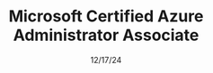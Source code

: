 ---
line1: cert
title: Microsoft Certified Azure Administrator Associate
astroImportName: msa01
exam: AZ-104
issuer: Microsoft Azure Cloud
badge: 05-msa-az-104.png
alt: Microsoft Azure AZ-104 badge
date: 12/17/24
expires: 12/17/25
credentialid: 301DB2520872373Fd
---